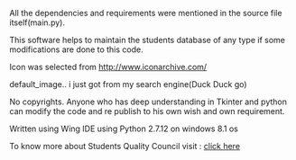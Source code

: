 
All the dependencies and requirements were mentioned in the source file itself(main.py).

This software helps to maintain the students database of any type if some modifications are done to this code.

Icon was selected from http://www.iconarchive.com/

default_image.. i just got from my search engine(Duck Duck go)

No copyrights. Anyone who has deep understanding in Tkinter and python can modify the code and re publish to his own wish and own requirement.

Written using Wing IDE using Python 2.7.12 on windows 8.1 os

To know more about Students Quality Council visit : [click here](http://cqm.annauniv.edu/)
